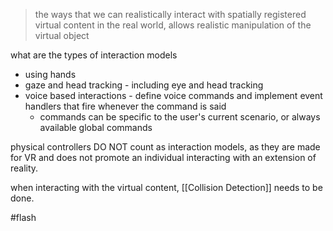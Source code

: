 > the ways that we can realistically interact with spatially registered virtual content in the real world, allows realistic manipulation of the virtual object

what are the types of interaction models 
- using hands
- gaze and head tracking - including eye and head tracking
- voice based interactions - define voice commands and implement event handlers that fire whenever the command is said 
	- commands can be specific to the user's current scenario, or always available global commands 

physical controllers DO NOT count as interaction models, as they are made for VR and does not promote an individual interacting with an extension of reality. 

when interacting with the virtual content, [[Collision Detection]] needs to be done.

#flash 
